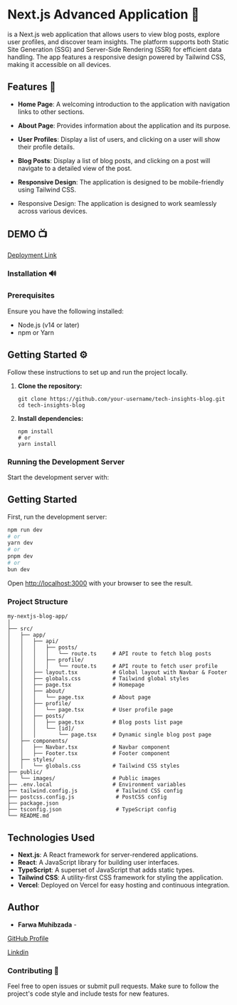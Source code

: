 
# Next.js Advanced Application 💾
 is a Next.js web application that allows users to view blog posts, explore user profiles, and discover team insights. The platform supports both Static Site Generation (SSG) and Server-Side Rendering (SSR) for efficient data handling. The app features a responsive design powered by Tailwind CSS, making it accessible on all devices.

## Features 🎉
- **Home Page**: A welcoming introduction to the application with navigation links to other sections.
- **About Page**: Provides information about the application and its purpose.
- **User Profiles**: Display a list of users, and clicking on a user will show their profile details.
- **Blog Posts**: Display a list of blog posts, and clicking on a post will navigate to a detailed view of the post.
- **Responsive Design**: The application is designed to be mobile-friendly using Tailwind CSS.

- Responsive Design: The application is designed to work seamlessly across various devices.


## DEMO 📺
[Deployment Link](https://techinsights-farwamuhibzada22.netlify.app/)

### Installation 🔊
### Prerequisites

Ensure you have the following installed:
- Node.js (v14 or later)
- npm or Yarn

## Getting Started ⚙

Follow these instructions to set up and run the project locally.


1. **Clone the repository:**
    ```
    git clone https://github.com/your-username/tech-insights-blog.git
    cd tech-insights-blog
    ```

2. **Install dependencies:**
    ```
    npm install
    # or
    yarn install
    ```

### Running the Development Server

Start the development server with:


## Getting Started

First, run the development server:

```bash
npm run dev
# or
yarn dev
# or
pnpm dev
# or
bun dev
```

Open [http://localhost:3000](http://localhost:3000) with your browser to see the result.


### Project Structure

```
my-nextjs-blog-app/
│
├── src/
│   ├── app/
│   │   ├── api/
│   │   │   ├── posts/
│   │   │   │   └── route.ts     # API route to fetch blog posts
│   │   │   ├── profile/
│   │   │   │   └── route.ts     # API route to fetch user profile
│   │   ├── layout.tsx           # Global layout with Navbar & Footer
│   │   ├── globals.css          # Tailwind global styles
│   │   ├── page.tsx             # Homepage
│   │   ├── about/
│   │   │   └── page.tsx         # About page
│   │   ├── profile/
│   │   │   └── page.tsx         # User profile page
│   │   ├── posts/
│   │   │   ├── page.tsx         # Blog posts list page
│   │   │   └── [id]/
│   │   │       └── page.tsx     # Dynamic single blog post page
│   ├── components/
│   │   ├── Navbar.tsx           # Navbar component
│   │   ├── Footer.tsx           # Footer component
│   ├── styles/
│   │   └── globals.css          # Tailwind CSS styles
├── public/
│   └── images/                  # Public images
├── .env.local                   # Environment variables
├── tailwind.config.js            # Tailwind CSS config
├── postcss.config.js             # PostCSS config
├── package.json
├── tsconfig.json                 # TypeScript config
└── README.md
```

## Technologies Used

- **Next.js**: A React framework for server-rendered applications.
- **React**: A JavaScript library for building user interfaces.
- **TypeScript**: A superset of JavaScript that adds static types.
- **Tailwind CSS**: A utility-first CSS framework for styling the application.
- **Vercel**: Deployed on Vercel for easy hosting and continuous integration.

## Author

- **Farwa Muhibzada** - 

[GitHub Profile](https://github.com/FarwaMuhibZada)

[Linkdin](https://www.linkedin.com/in/farwamohibzada/)


### Contributing 🧑

Feel free to open issues or submit pull requests. Make sure to follow the project's code style and include tests for new features.